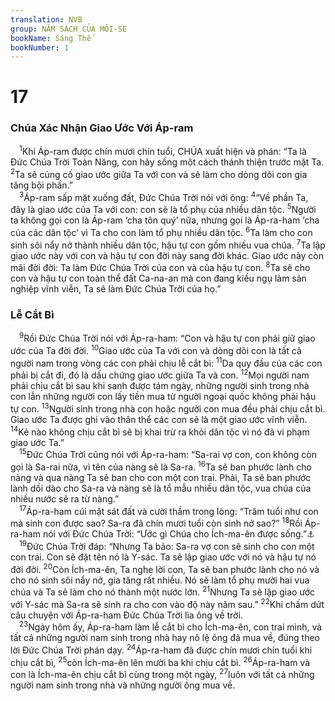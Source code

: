 ```yaml
---
translation: NVB
group: NĂM SÁCH CỦA MÔI-SE
bookName: Sáng Thế 
bookNumber: 1
---
```


<div class="title"><h1>17</h1><h3>Chúa Xác Nhận Giao Ước Với Áp-ram </h3></div>
<span class="verse sa_17_1"> <sup>1</sup>Khi Áp-ram được chín mươi chín tuổi, CHÚA xuất hiện và phán: “Ta là Đức Chúa Trời Toàn Năng, con hãy sống một cách thánh thiện trước mặt Ta. </span>
<span class="verse sa_17_2"><sup>2</sup>Ta sẽ củng cố giao ước giữa Ta với con và sẽ làm cho dòng dõi con gia tăng bội phần.” <br/></span>
<span class="verse sa_17_3"> <sup>3</sup>Áp-ram sấp mặt xuống đất, Đức Chúa Trời nói với ông: </span>
<span class="verse sa_17_4"><sup>4</sup>“Về phần Ta, đây là giao ước của Ta với con: con sẽ là tổ phụ của nhiều dân tộc. </span>
<span class="verse sa_17_5"><sup>5</sup>Người ta không gọi con là Áp-ram ‘cha tôn quý’ nữa, nhưng gọi là Áp-ra-ham ‘cha của các dân tộc’ vì Ta cho con làm tổ phụ nhiều dân tộc. </span>
<span class="verse sa_17_6"><sup>6</sup>Ta làm cho con sinh sôi nẩy nở thành nhiều dân tộc, hậu tự con gồm nhiều vua chúa. </span>
<span class="verse sa_17_7"><sup>7</sup>Ta lập giao ước này với con và hậu tự con đời này sang đời khác. Giao ước này còn mãi đời đời: Ta làm Đức Chúa Trời của con và của hậu tự con. </span>
<span class="verse sa_17_8"><sup>8</sup>Ta sẽ cho con và hậu tự con toàn thể đất Ca-na-an mà con đang kiều ngụ làm sản nghiệp vĩnh viễn, Ta sẽ làm Đức Chúa Trời của họ.” <br/></span>
<div class="title"><h3>Lễ Cắt Bì </h3></div>
<span class="verse sa_17_9"> <sup>9</sup>Rồi Đức Chúa Trời nói với Áp-ra-ham: “Con và hậu tự con phải giữ giao ước của Ta đời đời. </span>
<span class="verse sa_17_10"><sup>10</sup>Giao ước của Ta với con và dòng dõi con là tất cả người nam trong vòng các con phải chịu lễ cắt bì: </span>
<span class="verse sa_17_11"><sup>11</sup>Da quy đầu của các con phải bị cắt đi, đó là dấu chứng giao ước giữa Ta và con. </span>
<span class="verse sa_17_12"><sup>12</sup>Mọi người nam phải chịu cắt bì sau khi sanh được tám ngày, những người sinh trong nhà con lẫn những người con lấy tiền mua từ người ngoại quốc không phải hậu tự con. </span>
<span class="verse sa_17_13"><sup>13</sup>Người sinh trong nhà con hoặc người con mua đều phải chịu cắt bì. Giao ước Ta được ghi vào thân thể các con sẽ là một giao ước vĩnh viễn. </span>
<span class="verse sa_17_14"><sup>14</sup>Kẻ nào không chịu cắt bì sẽ bị khai trừ ra khỏi dân tộc vì nó đã vi phạm giao ước Ta.” <br/></span>
<span class="verse sa_17_15"> <sup>15</sup>Đức Chúa Trời cũng nói với Áp-ra-ham: “Sa-rai vợ con, con không còn gọi là Sa-rai nữa, vì tên của nàng sẽ là Sa-ra. </span>
<span class="verse sa_17_16"><sup>16</sup>Ta sẽ ban phước lành cho nàng và qua nàng Ta sẽ ban cho con một con trai. Phải, Ta sẽ ban phước lành dồi dào cho Sa-ra và nàng sẽ là tổ mẫu nhiều dân tộc, vua chúa của nhiều nước sẽ ra từ nàng.” <br/></span>
<span class="verse sa_17_17"> <sup>17</sup>Áp-ra-ham cúi mặt sát đất và cười thầm trong lòng: “Trăm tuổi như con mà sinh con được sao? Sa-ra đã chín mươi tuổi còn sinh nở sao?” </span>
<span class="verse sa_17_18"><sup>18</sup>Rồi Áp-ra-ham nói với Đức Chúa Trời: “Ước gì Chúa cho Ích-ma-ên được sống.”<a data-toggle="tooltip" data-placement="bottom" title="Nt: sống trước mặt Chúa">⚓</a><br/></span>
<span class="verse sa_17_19"> <sup>19</sup>Đức Chúa Trời đáp: “Nhưng Ta bảo: Sa-ra vợ con sẽ sinh cho con một con trai. Con sẽ đặt tên nó là Y-sác. Ta sẽ lập giao ước với nó và hậu tự nó đời đời. </span>
<span class="verse sa_17_20"><sup>20</sup>Còn Ích-ma-ên, Ta nghe lời con, Ta sẽ ban phước lành cho nó và cho nó sinh sôi nẩy nở, gia tăng rất nhiều. Nó sẽ làm tổ phụ mười hai vua chúa và Ta sẽ làm cho nó thành một nước lớn. </span>
<span class="verse sa_17_21"><sup>21</sup>Nhưng Ta sẽ lập giao ước với Y-sác mà Sa-ra sẽ sinh ra cho con vào độ này năm sau.” </span>
<span class="verse sa_17_22"><sup>22</sup>Khi chấm dứt câu chuyện với Áp-ra-ham Đức Chúa Trời lìa ông về trời. <br/></span>
<span class="verse sa_17_23"> <sup>23</sup>Ngày hôm ấy, Áp-ra-ham làm lễ cắt bì cho Ích-ma-ên, con trai mình, và tất cả những người nam sinh trong nhà hay nô lệ ông đã mua về, đúng theo lời Đức Chúa Trời phán dạy. </span>
<span class="verse sa_17_24"><sup>24</sup>Áp-ra-ham đã được chín mươi chín tuổi khi chịu cắt bì, </span>
<span class="verse sa_17_25"><sup>25</sup>còn Ích-ma-ên lên mười ba khi chịu cắt bì. </span>
<span class="verse sa_17_26"><sup>26</sup>Áp-ra-ham và con là Ích-ma-ên chịu cắt bì cùng trong một ngày, </span>
<span class="verse sa_17_27"><sup>27</sup>luôn với tất cả những người nam sinh trong nhà và những người ông mua về. <br/></span>
